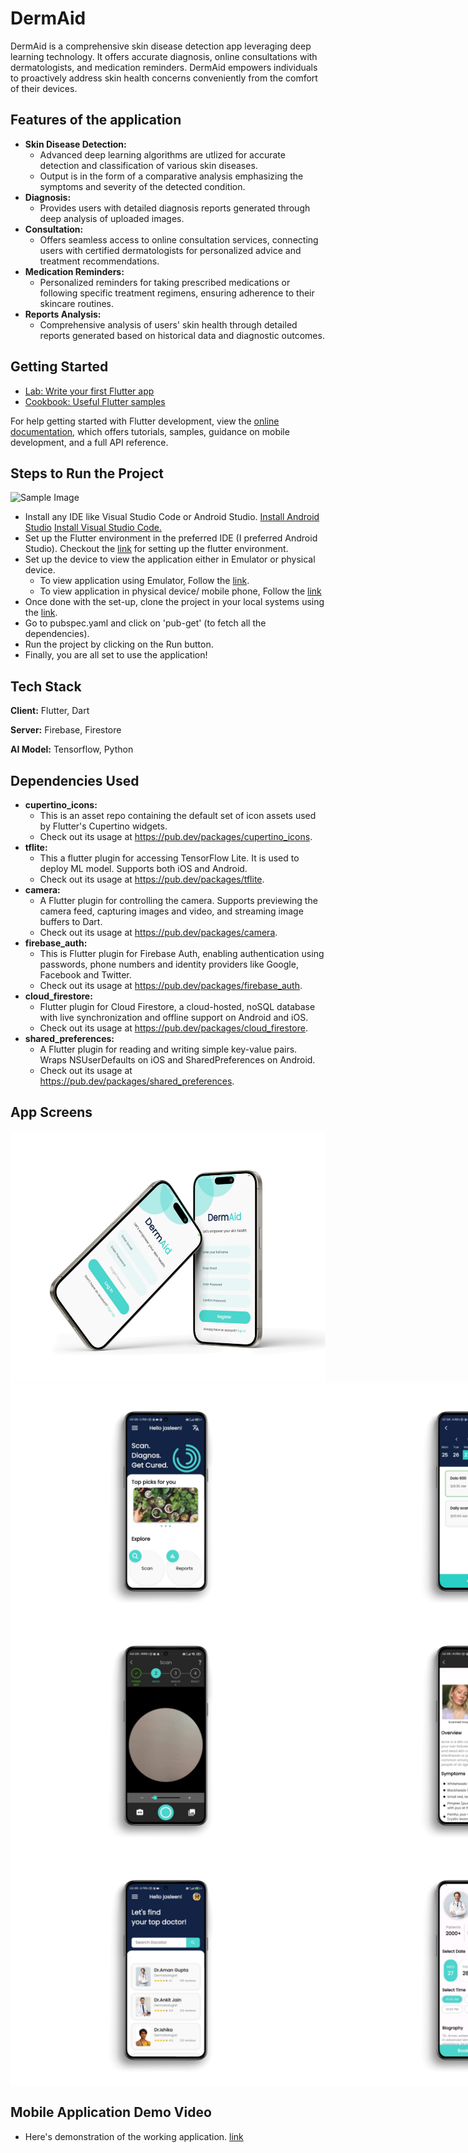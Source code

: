 
# DermAid

DermAid is a comprehensive skin disease detection app leveraging deep learning technology. It offers accurate diagnosis, online consultations with dermatologists, and medication reminders. DermAid empowers individuals to proactively address skin health concerns conveniently from the comfort of their devices.


## Features of the application


- **Skin Disease Detection:**
  - Advanced deep learning algorithms are utlized for accurate detection and classification of various skin diseases.
  - Output is in the form of a comparative analysis emphasizing the symptoms and severity of the detected condition. 
- **Diagnosis:**
  - Provides users with detailed diagnosis reports generated through deep analysis of uploaded images. 
- **Consultation:**
  - Offers seamless access to online consultation services, connecting users with certified dermatologists for personalized advice and treatment recommendations.
- **Medication Reminders:**
  - Personalized reminders for taking prescribed medications or following specific treatment regimens, ensuring adherence to their skincare routines.
- **Reports Analysis:**
  - Comprehensive analysis of users' skin health through detailed reports generated based on historical data and diagnostic outcomes. 

## Getting Started

- [Lab: Write your first Flutter app](https://docs.flutter.dev/get-started/codelab)
- [Cookbook: Useful Flutter samples](https://docs.flutter.dev/cookbook)

For help getting started with Flutter development, view the
[online documentation](https://docs.flutter.dev/), which offers tutorials,
samples, guidance on mobile development, and a full API reference.

## Steps to Run the Project
![Sample Image](https://camo.githubusercontent.com/48527564837866a4cbd547575a91db55a9699fbe1404c73bc1e39941c7c582dc/68747470733a2f2f692e7974696d672e636f6d2f76692f68667a5f417261546b5f6b2f68713732302e6a70673f7371703d2d6f61796d774568434b344645494944534672797134717041784d4941525541414141414741456c41414449516a3041674b4a442672733d414f6e34434c4162726b4f50537633686a6c32706150476456704444747a7a707451)
- Install any IDE like Visual Studio Code or Android Studio. [Install Android Studio](https://developer.android.com/studio/install) [Install Visual Studio Code.](https://code.visualstudio.com/download)
- Set up the Flutter environment in the preferred IDE (I preferred Android Studio). Checkout the [link](https://docs.flutter.dev/tools/android-studio) for setting up the flutter environment.
- Set up the device to view the application either in Emulator or physical device.
  - To view application using Emulator, Follow the [link](https://developer.android.com/studio/run/emulator).
  - To view application in physical device/ mobile phone, Follow the [link](https://stackoverflow.com/questions/54444538/how-do-i-run-test-my-flutter-app-on-a-real-device)
- Once done with the set-up, clone the project in your local systems using the [link](https://github.com/Kushagr789/DermAid).
- Go to pubspec.yaml and click on 'pub-get' (to fetch all the dependencies).
- Run the project by clicking on the Run button.
- Finally, you are all set to use the application!


## Tech Stack

**Client:** Flutter, Dart

**Server:** Firebase, Firestore

**AI Model:** Tensorflow, Python


## Dependencies Used
- **cupertino_icons:**
  - This is an asset repo containing the default set of icon assets used by Flutter's Cupertino widgets.
  - Check out its usage at https://pub.dev/packages/cupertino_icons.
- **tflite:**
  - This a flutter plugin for accessing TensorFlow Lite. It is used to deploy ML model. Supports both iOS and Android.
  - Check out its usage at https://pub.dev/packages/tflite.
- **camera:**
  - A Flutter plugin for controlling the camera. Supports previewing the camera feed, capturing images and video, and streaming image buffers to Dart.
  - Check out its usage at https://pub.dev/packages/camera.
- **firebase_auth:**
  - This is Flutter plugin for Firebase Auth, enabling authentication using passwords, phone numbers and identity providers like Google, Facebook and Twitter.
  - Check out its usage at https://pub.dev/packages/firebase_auth.
- **cloud_firestore:**
  - Flutter plugin for Cloud Firestore, a cloud-hosted, noSQL database with live synchronization and offline support on Android and iOS.
  - Check out its usage at https://pub.dev/packages/cloud_firestore.
- **shared_preferences:**
  - A Flutter plugin for reading and writing simple key-value pairs. Wraps NSUserDefaults on iOS and SharedPreferences on Android.
  - Check out its usage at https://pub.dev/packages/shared_preferences.

## App Screens
  <img src="assets/Screenshots/Login-register.png" alt="Alt Text" width="600" height="400">
  <div style="display: flex; justify-content: space-between;">
    <img src="assets/Screenshots/Dashboard.png" alt="Dashboard" width="500" />
    <img src="assets/Screenshots/reminder.png" alt="Reminders" width="500" />
  </div>
  <div style="display: flex; justify-content: space-between;">
    <img src="assets/Screenshots/scan.png" alt="Scan" width="500" />
    <img src="assets/Screenshots/Result.png" alt="Result" width="500" />
  </div>
  <div style="display: flex; justify-content: space-between;">
    <img src="assets/Screenshots/search.png" alt="Search" width="500" />
    <img src="assets/Screenshots/consult.png" alt="Book Appointment" width="500" />
  </div>


## Mobile Application Demo Video
- Here's demonstration of the working application. [link](https://drive.google.com/file/d/12YXexWqZhgZULfneYpYcRfdFMEGg9vVF/view?usp=drive_link)
